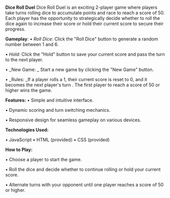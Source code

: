 **Dice Roll Duel**
Dice Roll Duel is an exciting 2-player game where players take turns rolling dice to accumulate points and race to reach a score of 50. Each player has the opportunity to strategically decide whether to roll the dice again to increase their score or hold their current score to secure their progress.

**Gameplay**:
•	_Roll Dice:_  Click the "Roll Dice" button to generate a random number between 1 and 6.

• _Hold:_ Click the "Hold" button to save your current score and pass the turn to the next player.

•	_New Game: _ Start a new game by clicking the "New Game" button.

•	_Rules: _If a player rolls a 1, their current score is reset to 0, and it becomes the next player's turn . The first player to reach a score of 50 or higher wins the game.


**Features:**
•	Simple and intuitive interface.

•	Dynamic scoring and turn switching mechanics.

•	Responsive design for seamless gameplay on various devices.

**Technologies Used:**

•	JavaScript 
•	HTML (provided)
•	CSS (provided)

**How to Play:**

•	Choose a player to start the game.

•	Roll the dice and decide whether to continue rolling or hold your current score.

•	Alternate turns with your opponent until one player reaches a score of 50 or higher.
